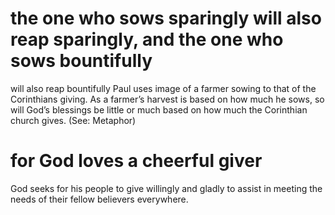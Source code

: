 #  the one who sows sparingly will also reap sparingly, and the one who sows bountifully
will also reap bountifully 
Paul uses image of a farmer sowing to that of the
Corinthians giving. As a farmer’s harvest is based on how much he sows, so will God’s
blessings be little or much based on how much the Corinthian church gives. (See: Metaphor)
#  for God loves a cheerful giver 
God seeks for his people to give willingly and gladly to
assist in meeting the needs of their fellow believers everywhere.

